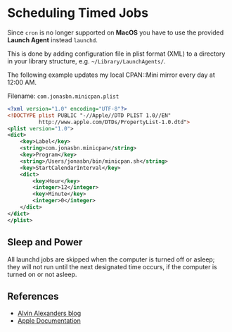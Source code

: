 # Scheduling Timed Jobs

Since `cron` is no longer supported on **MacOS** you have to use the provided **Launch Agent** instead `launchd`.

This is done by adding configuration file in plist format (XML) to a directory in your library structure, e.g. `~/Library/LaunchAgents/`.

The following example updates my local CPAN::Mini mirror every day at 12:00 AM.

Filename: `com.jonasbn.minicpan.plist`

```xml
<?xml version="1.0" encoding="UTF-8"?>
<!DOCTYPE plist PUBLIC "-//Apple//DTD PLIST 1.0//EN"
          http://www.apple.com/DTDs/PropertyList-1.0.dtd">
<plist version="1.0">
<dict>
    <key>Label</key>
    <string>com.jonasbn.minicpan</string>
    <key>Program</key>
    <string>/Users/jonasbn/bin/minicpan.sh</string>
    <key>StartCalendarInterval</key>
    <dict>
        <key>Hour</key>
        <integer>12</integer>
        <key>Minute</key>
        <integer>0</integer>
    </dict>
</dict>
</plist>
```

## Sleep and Power

All launchd jobs are skipped when the computer is turned off or asleep; they will not run until the next designated time occurs, if the computer is turned on or not asleep.

## References

- [Alvin Alexanders blog](https://alvinalexander.com/mac-os-x/mac-osx-startup-crontab-launchd-jobs)
- [Apple Documentation](https://developer.apple.com/library/content/documentation/MacOSX/Conceptual/BPSystemStartup/Chapters/ScheduledJobs.html#//apple_ref/doc/uid/10000172i-CH1-SW2)
